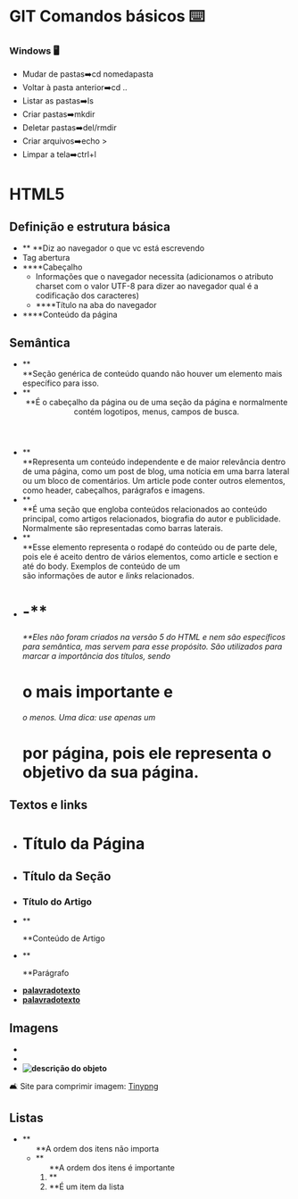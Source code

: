 # GIT Comandos básicos :keyboard:

### Windows :desktop_computer:

* Mudar de pastas:arrow_right:cd nomedapasta
* Voltar à pasta anterior:arrow_right:cd ..
* Listar as pastas:arrow_right:ls
* Criar pastas:arrow_right:mkdir
* Deletar pastas:arrow_right:del/rmdir
* Criar arquivos:arrow_right:echo >
* Limpar a tela:arrow_right:ctrl+l

# HTML5

## Definição e estrutura básica

* **<!DOCTYPE html> **Diz ao navegador o que vc está escrevendo
* **<html>** Tag abertura
* **<head>**Cabeçalho
  * **<meta>** Informações que o navegador necessita (adicionamos o atributo charset com o valor UTF-8 para dizer ao navegador qual é a codificação dos caracteres)
  * **<title></title>**Título na aba do navegador
* **<body>**Conteúdo da página

## Semântica

* **<section>**Seção genérica de conteúdo quando não houver um elemento mais específico para isso.
* **<header>**É o cabeçalho da página ou de uma seção da página e normalmente contém logotipos, menus, campos de busca.
* **<article>**Representa um conteúdo independente e de maior relevância dentro de uma página, como um post de blog, uma notícia em uma barra lateral ou um bloco de comentários. Um article pode conter outros elementos, como header, cabeçalhos, parágrafos e imagens.
* **<aside>**É uma seção que engloba conteúdos relacionados ao conteúdo principal, como artigos relacionados, biografia do autor e publicidade. Normalmente são representadas como barras laterais.
* **<footer>**Esse elemento representa o rodapé do conteúdo ou de parte dele, pois ele é aceito dentro de vários elementos, como article e section e até do body. Exemplos de conteúdo de um <footer> são informações de autor e *links* relacionados.
* **<h1>**-**<h6>**Eles não foram criados na versão 5 do HTML e nem são específicos para semântica, mas servem para esse propósito. São utilizados para marcar a importância dos títulos, sendo <h1> o mais importante e <h6> o menos. Uma dica: use apenas um <h1> por página, pois ele representa o objetivo da sua página.

## Textos e links

* **<h1>**Título da Página**</h1>**
* **<h2>**Título da Seção**</h2>**
* **<h3>**Título do Artigo**</h3>**
* **<p>**Conteúdo de Artigo
* **<P>**Parágrafo
* **<a href="link" target="_blank">**palavradotexto**</a>**
* **<a href="mailto:@" target="_blank">**palavradotexto**</a>**

## Imagens

* **<img>**
* **<img scr="caminho do objeto">**
* **<img alt="descrição do objeto">**

:couch_and_lamp: Site para comprimir imagem: <a href="www.tinypng.com" target="_blank">Tinypng</a>

## Listas

* **<ul>**A ordem dos itens não importa
* **<ol>**A ordem dos itens é importante
* **<li>**É um item da lista

